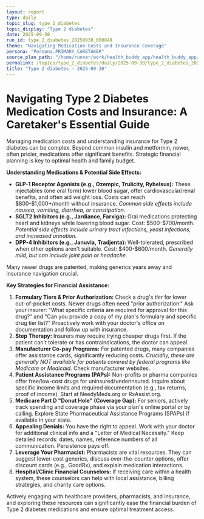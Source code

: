 ```yaml
---
layout: report
type: daily
topic_slug: type_2_diabetes
topic_display: "Type 2 diabetes"
date: 2025-09-30
run_id: type_2_diabetes_20250930_060849
theme: "Navigating Medication Costs and Insurance Coverage"
persona: "Persona.PRIMARY_CARETAKER"
source_plan_path: "/home/runner/work/health_buddy_app/health_buddy_app/.results/type_2_diabetes/weekly_plan/2025-09-29/plan.json"
permalink: /topics/type_2_diabetes/daily/2025-09-30/type_2_diabetes_20250930_060849/
title: "Type 2 diabetes — 2025-09-30"
---
```


# Navigating Type 2 Diabetes Medication Costs and Insurance: A Caretaker's Essential Guide

Managing medication costs and understanding insurance for Type 2 diabetes can be complex. Beyond common insulin and metformin, newer, often pricier, medications offer significant benefits. Strategic financial planning is key to optimal health and family budget.

**Understanding Medications & Potential Side Effects:**

*   **GLP-1 Receptor Agonists (e.g., Ozempic, Trulicity, Rybelsus):** These injectables (one oral form) lower blood sugar, offer cardiovascular/renal benefits, and often aid weight loss. Costs can reach \$800-\$1,000+/month without insurance. *Common side effects include nausea, vomiting, diarrhea, or constipation.*
*   **SGLT2 Inhibitors (e.g., Jardiance, Farxiga):** Oral medications protecting heart and kidneys while lowering blood sugar. Cost: \$500-\$700/month. *Potential side effects include urinary tract infections, yeast infections, and increased urination.*
*   **DPP-4 Inhibitors (e.g., Januvia, Tradjenta):** Well-tolerated, prescribed when other options aren't suitable. Cost: \$400-\$600/month. *Generally mild, but can include joint pain or headache.*

Many newer drugs are patented, making generics years away and insurance navigation crucial.

**Key Strategies for Financial Assistance:**

1.  **Formulary Tiers & Prior Authorization:** Check a drug's *tier* for lower out-of-pocket costs. Newer drugs often need "prior authorization." Ask your insurer: "What specific criteria are required for approval for this drug?" and "Can you provide a copy of my plan's formulary and specific drug tier list?" Proactively work with your doctor's office on documentation and follow up with insurance.
2.  **Step Therapy:** Insurers may require trying cheaper drugs first. If the patient can't tolerate or has contraindications, the doctor can appeal.
3.  **Manufacturer Co-pay Programs:** For patented drugs, many companies offer assistance cards, significantly reducing costs. *Crucially, these are generally NOT available for patients covered by federal programs like Medicare or Medicaid.* Check manufacturer websites.
4.  **Patient Assistance Programs (PAPs):** Non-profits or pharma companies offer free/low-cost drugs for uninsured/underinsured. Inquire about specific income limits and required documentation (e.g., tax returns, proof of income). Start at NeedyMeds.org or RxAssist.org.
5.  **Medicare Part D "Donut Hole" (Coverage Gap):** For seniors, actively track spending and coverage phase via your plan's online portal or by calling. Explore State Pharmaceutical Assistance Programs (SPAPs) if available in your state.
6.  **Appealing Denials:** You have the right to appeal. Work with your doctor for additional clinical info and a "Letter of Medical Necessity." Keep detailed records: dates, names, reference numbers of all communication. Persistence pays off.
7.  **Leverage Your Pharmacist:** Pharmacists are vital resources. They can suggest lower-cost generics, discuss over-the-counter options, offer discount cards (e.g., GoodRx), and explain medication interactions.
8.  **Hospital/Clinic Financial Counselors:** If receiving care within a health system, these counselors can help with local assistance, billing strategies, and charity care options.

Actively engaging with healthcare providers, pharmacists, and insurance, and exploring these resources can significantly ease the financial burden of Type 2 diabetes medications and ensure optimal treatment access.

